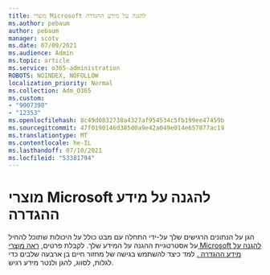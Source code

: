 ```yaml
---
title: מוצרי Microsoft להגנה על מידע ההגדרה
ms.author: pebaum
author: pebaum
manager: scotv
ms.date: 07/09/2021
ms.audience: Admin
ms.topic: article
ms.service: o365-administration
ROBOTS: NOINDEX, NOFOLLOW
localization_priority: Normal
ms.collection: Adm_O365
ms.custom:
- "9007398"
- "12353"
ms.openlocfilehash: 8c49d0832738a4327af954534c5fb199ee47459b
ms.sourcegitcommit: 47f0190146d385d0a9e42a049e014e657877ac19
ms.translationtype: MT
ms.contentlocale: he-IL
ms.lasthandoff: 07/10/2021
ms.locfileid: "53381794"
---
```

# <a name="microsoft-information-protection-setup-guide"></a>מוצרי Microsoft להגנה על מידע ההגדרה

הגן על הנתונים הרגישים שלך על-ידי התחלה עם מבט כולל על היכולות שתוכל להחיל על אסטרטגיית ההגנה על המידע שלך. לקבלת פרטים, [ראה מוצרי Microsoft להגנה על מידע ההגדרה .](https://admin.microsoft.com/adminportal/home#/modernonboarding/mipsetupguide) למד כיצד להשתמש בגישה של מחזור חיים בן ארבעה שלבים כדי לגלות, לסווג, להגן ולנטר מידע רגיש.